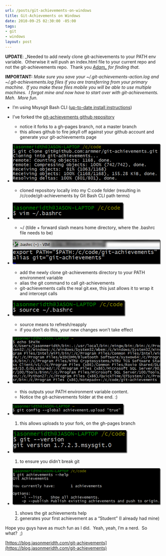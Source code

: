 ```yaml
---
url: /posts/git-achievements-on-windows
title: Git-Achievements on Windows
date: 2010-09-25 02:30:00 -05:00
tags:
- git
- windows
layout: post
---
```


**UPDATE**: _Needed to add newly clone git-achievements to your PATH env variable.  Otherwise it will push an index.html file to your current repo and not the git-achievements repo.  Thank you __[Adam_](http://twitter.com/adymitruk)_ for finding that._

**IMPORTANT:** _Make sure you save your ~/.git-achievements-action.log and ~/.git-achievements.log files if you are transferring from your primary machine.  If you make these files mobile you will be able to use multiple machines.  I forgot mine and now have to start over with git-achievements.  Meh.  More fun._

* I’m using Msysgit Bash CLI ([up-to-date install instructions](/blogs/jason_meridth/archive/2009/06/01/git-for-windows-developers-git-series-part-1.aspx))
* I’ve forked the [git-achievements github repository](http://github.com/icefox/git-achievements)
  * notice it forks to a gh-pages branch, not a master branch
  * this allows github to fire jekyll off against your github account and generate your git-achievements page

* ![clone_git_achievements](/img/gitachievementswindows/1.png)
  * cloned repository locally into my C:code folder (resulting in /c/code/git-achievements by Git Bash CLI path terms)

* ![vim_bashrc](/img/gitachievementswindows/2.png)
  * ~/ (tilde + forward slash means home directory, where the .bashrc file needs to be)

* ![vim_bashrc_export](/img/gitachievementswindows/3.png)
  * add the newly clone git-achievements directory to your PATH environment variable
  * alias the git command to call git-achievements
  * git-achievements calls the real git.exe, this just allows it to wrap it and intercept calls

* ![source_bashrc](/img/gitachievementswindows/4.png)
  * source means to refresh/reapply
  * if you don’t do this, your new changes won’t take effect

* ![echo_path](/img/gitachievementswindows/5.png)
  * this outputs your PATH environment variable content.
  * Notice the git-achievements folder at the end. :)

* ![git_config](/img/gitachievementswindows/6.png)
    1. this allows uploads to your fork, on the gh-pages branch

* ![check_git_still_works](/img/gitachievementswindows/7.png)
    1. to ensure you didn’t break git

* ![git_achievements_help](/img/gitachievementswindows/8.png)
    1. shows the git achievements help
    2. generates your first achievement as a “Student” (I already had mine)

Hope you guys have as much fun as I did.  Yeah, yeah, I’m a nerd.  So what?  ;)

[https://blog.jasonmeridth.com/git-achievements](https://blog.jasonmeridth.com/git-achievements)

